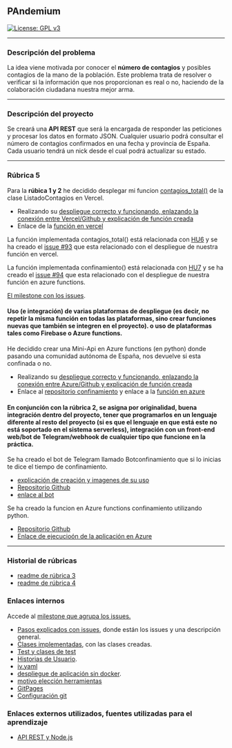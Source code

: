 
## PAndemium
[![License: GPL v3](https://img.shields.io/badge/License-GPLv3-blue.svg)](https://www.gnu.org/licenses/gpl-3.0)

---

### Descripción del problema

La idea viene motivada por conocer el **número de contagios** y posibles contagios de la mano de la población. Este problema trata de resolver o verificar si la información que nos proporcionan es real o no, haciendo de la colaboración ciudadana nuestra mejor arma.

---

### Descripción del proyecto

Se creará una **API REST** que será la encargada de responder las peticiones y procesar los datos en formato JSON. Cualquier usuario podrá consultar el número de contagios confirmados en una fecha y provincia de España. Cada usuario tendrá un nick desde el cual podrá actualizar su
estado.

---

### Rúbrica 5
Para la **rúbica 1 y 2** he decidido desplegar mi funcion [contagios_total()](src/class/ListadoContagios.js) de la clase ListadoContagios en Vercel.

- Realizando su [despliegue correcto y funcionando, enlazando la conexión entre Vercel/Github y explicación de función creada](docs/despliegue_serverless.md)
- Enlace de la [función en vercel](https://pa-ndemium.vercel.app/api?ccaa=Andalucia)

La función implementada contagios_total() está relacionada con [HU6](https://github.com/DanielRuizMed/PAndemium/issues/83) y se ha creado el [issue #93](https://github.com/DanielRuizMed/PAndemium/issues/93) que esta relacionado con el despliegue de nuestra función en vercel.

La función implementada confinamiento() está relacionada con [HU7](https://github.com/DanielRuizMed/PAndemium/issues/84) y se ha creado el [issue #94](https://github.com/DanielRuizMed/PAndemium/issues/94) que esta relacionado con el despliegue de nuestra función en azure functions.



[El milestone con los issues](https://github.com/DanielRuizMed/PAndemium/milestone/11). 

#### Uso (e integración) de varias plataformas de despliegue (es decir, no repetir la misma función en todas las plataformas, sino crear funciones nuevas que también se integren en el proyecto). o uso de plataformas tales como Firebase o Azure functions.

He decidido crear una Mini-Api en Azure functions (en python) donde pasando una comunidad autónoma de España, nos devuelve si esta confinada o no.

- Realizando su [despliegue correcto y funcionando, enlazando la conexión entre Azure/Github y explicación de función creada](docs/despliegue_azure.md)
- Enlace al [repositorio confinamiento](https://github.com/DanielRuizMed/confinamiento3) y enlace a la [función en azure](https://confinamientopandemium.azurewebsites.net/api/Confinamiento?ccaa=Andalucia)

#### En conjunción con la rúbrica 2, se asigna por originalidad, buena integración dentro del proyecto, tener que programarlos en un lenguaje diferente al resto del proyecto (si es que el lenguaje en que está este no está soportado en el sistema serverless), integración con un front-end web/bot de Telegram/webhook de cualquier tipo que funcione en la práctica.

Se ha creado el bot de Telegram llamado Botconfinamiento que si lo inicias te dice el tiempo de confinamiento.
- [explicación de creación y imagenes de su uso](docs/bottele.md)
- [Repositorio Github](https://github.com/DanielRuizMed/BotConfinamiento)
- [enlace al bot](https://t.me/confinamiento2bot)

Se ha creado la funcion en Azure functions confinamiento utilizando python. 
-   [Repositorio Github](https://github.com/DanielRuizMed/confinamiento3)
-   [Enlace de ejecucioón de la aplicación en Azure](https://confinamientopandemium.azurewebsites.net/api/Confinamiento?ccaa=Andalucia)

---

### Historial de rúbricas

- [readme de rúbrica 3](docs/rub3.md)
- [readme de rúbrica 4](docs/rub4.md)

### Enlaces internos

Accede al [milestone que agrupa los issues.](https://github.com/DanielRuizMed/PAndemium/milestone/8)

- [Pasos explicados con issues](docs/pasos.md), donde están los issues y una descripción general.
- [Clases implementadas](src/class), con las clases creadas.
- [Test y clases de test](test)
- [Historias de Usuario](https://github.com/DanielRuizMed/PAndemium/milestone/9).
- [iv.yaml](iv.yaml)
- [despliegue de aplicación sin docker](docs/despliegue.md).
- [motivo elección herramientas](docs/motivo.md)
- [GitPages](https://danielruizmed.github.io/PAndemium/)
- [Configuración git](https://github.com/DanielRuizMed/PAndemium/blob/master/docs/config.md)

### Enlaces externos utilizados, fuentes utilizadas para el aprendizaje
- [API REST y Node.js](https://www.youtube.com/watch?v=bK3AJfs7qNY)